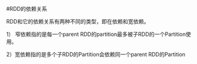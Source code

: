 #RDD的依赖关系

RDD和它的依赖关系有两种不同的类型，即在依赖和宽依赖。

1） 窄依赖指的是每一个parent RDD的partition最多被子RDD的一个Partition使用。

2）宽依赖指的是多个子RDD的Partition会依赖同一个parent RDD的Partition